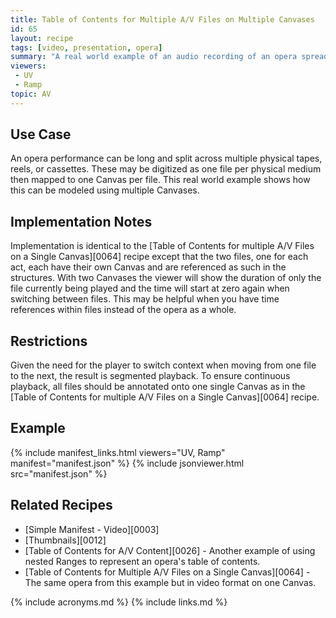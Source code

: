 ```yaml
---
title: Table of Contents for Multiple A/V Files on Multiple Canvases
id: 65
layout: recipe
tags: [video, presentation, opera]
summary: "A real world example of an audio recording of an opera spread across multiple Canvases."
viewers:
 - UV
 - Ramp
topic: AV
---
```


## Use Case

An opera performance can be long and split across multiple physical tapes, reels, or cassettes. These may be digitized as one file per physical medium then mapped to one Canvas per file. This real world example shows how this can be modeled using multiple Canvases.

## Implementation Notes

Implementation is identical to the [Table of Contents for multiple A/V Files on a Single Canvas][0064] recipe except that the two files, one for each act, each have their own Canvas and are referenced as such in the structures. With two Canvases the viewer will show the duration of only the file currently being played and the time will start at zero again when switching between files. This may be helpful when you have time references within files instead of the opera as a whole.

## Restrictions

Given the need for the player to switch context when moving from one file to the next, the result is segmented playback. To ensure continuous playback, all files should be annotated onto one single Canvas as in the [Table of Contents for multiple A/V Files on a Single Canvas][0064] recipe.

## Example

{% include manifest_links.html viewers="UV, Ramp" manifest="manifest.json" %}
{% include jsonviewer.html src="manifest.json" %}

## Related Recipes

- [Simple Manifest - Video][0003]
- [Thumbnails][0012]
- [Table of Contents for A/V Content][0026] - Another example of using nested Ranges to represent an opera's table of contents.
- [Table of Contents for Multiple A/V Files on a Single Canvas][0064] - The same opera from this example but in video format on one Canvas.

{% include acronyms.md %}
{% include links.md %}
